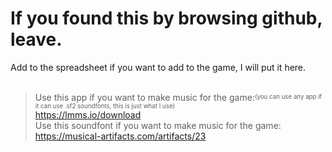 # If you found this by browsing github, leave.
Add to the spreadsheet if you want to add to the game, I will put it here.
<br><br>
> Use this app if you want to make music for the game:<sup><sub>(you can use any app if it can use .sf2 soundfonts, this is just what I use)</sub></sup><br>
https://lmms.io/download <br>
Use this soundfont if you want to make music for the game: <br>
https://musical-artifacts.com/artifacts/23
